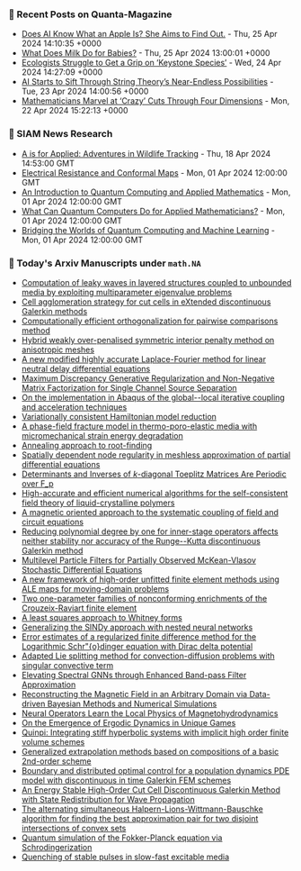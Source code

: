 ### 📝 Recent Posts on Quanta-Magazine
<!-- quanta starts -->
* <a href="https://www.quantamagazine.org/does-ai-know-what-an-apple-is-she-aims-to-find-out-20240425/">Does AI Know What an Apple Is? She Aims to Find Out.</a> - Thu, 25 Apr 2024 14:10:35 +0000
* <a href="https://www.quantamagazine.org/what-does-milk-do-for-babies-20240425/">What Does Milk Do for Babies?</a> - Thu, 25 Apr 2024 13:00:01 +0000
* <a href="https://www.quantamagazine.org/ecologists-struggle-to-get-a-grip-on-keystone-species-20240424/">Ecologists Struggle to Get a Grip on ‘Keystone Species’</a> - Wed, 24 Apr 2024 14:27:09 +0000
* <a href="https://www.quantamagazine.org/ai-starts-to-sift-through-string-theorys-near-endless-possibilities-20240423/">AI Starts to Sift Through String Theory’s Near-Endless Possibilities</a> - Tue, 23 Apr 2024 14:00:56 +0000
* <a href="https://www.quantamagazine.org/mathematicians-marvel-at-crazy-cuts-through-four-dimensions-20240422/">Mathematicians Marvel at ‘Crazy’ Cuts Through Four Dimensions</a> - Mon, 22 Apr 2024 15:22:13 +0000
<!-- quanta ends -->

### 📝 SIAM News Research
<!-- siam-news starts -->
* <a href="https://sinews.siam.org/Details-Page/a-is-for-applied-adventures-in-wildlife-tracking">A is for Applied: Adventures in Wildlife Tracking</a> - Thu, 18 Apr 2024 14:53:00 GMT
* <a href="https://sinews.siam.org/Details-Page/electrical-resistance-and-conformal-maps">Electrical Resistance and Conformal Maps</a> - Mon, 01 Apr 2024 12:00:00 GMT
* <a href="https://sinews.siam.org/Details-Page/an-introduction-to-quantum-computing-and-applied-mathematics">An Introduction to Quantum Computing and Applied Mathematics</a> - Mon, 01 Apr 2024 12:00:00 GMT
* <a href="https://sinews.siam.org/Details-Page/what-can-quantum-computers-do-for-applied-mathematicians">What Can Quantum Computers Do for Applied Mathematicians?</a> - Mon, 01 Apr 2024 12:00:00 GMT
* <a href="https://sinews.siam.org/Details-Page/bridging-the-worlds-of-quantum-computing-and-machine-learning">Bridging the Worlds of Quantum Computing and Machine Learning</a> - Mon, 01 Apr 2024 12:00:00 GMT
<!-- siam-news ends -->

### 📝 Today's Arxiv Manuscripts under ``math.NA``
<!-- arxiv-math-na starts -->
* <a href="https://arxiv.org/abs/2404.15277">Computation of leaky waves in layered structures coupled to unbounded media by exploiting multiparameter eigenvalue problems</a>
* <a href="https://arxiv.org/abs/2404.15285">Cell agglomeration strategy for cut cells in eXtended discontinuous Galerkin methods</a>
* <a href="https://arxiv.org/abs/2404.15286">Computationally efficient orthogonalization for pairwise comparisons method</a>
* <a href="https://arxiv.org/abs/2404.15288">Hybrid weakly over-penalised symmetric interior penalty method on anisotropic meshes</a>
* <a href="https://arxiv.org/abs/2404.15291">A new modified highly accurate Laplace-Fourier method for linear neutral delay differential equations</a>
* <a href="https://arxiv.org/abs/2404.15296">Maximum Discrepancy Generative Regularization and Non-Negative Matrix Factorization for Single Channel Source Separation</a>
* <a href="https://arxiv.org/abs/2404.15299">On the implementation in Abaqus of the global--local iterative coupling and acceleration techniques</a>
* <a href="https://arxiv.org/abs/2404.15315">Variationally consistent Hamiltonian model reduction</a>
* <a href="https://arxiv.org/abs/2404.15322">A phase-field fracture model in thermo-poro-elastic media with micromechanical strain energy degradation</a>
* <a href="https://arxiv.org/abs/2404.15338">Annealing approach to root-finding</a>
* <a href="https://arxiv.org/abs/2404.15345">Spatially dependent node regularity in meshless approximation of partial differential equations</a>
* <a href="https://arxiv.org/abs/2404.15356">Determinants and Inverses of $k$-diagonal Toeplitz Matrices Are Periodic over F_p</a>
* <a href="https://arxiv.org/abs/2404.15363">High-accurate and efficient numerical algorithms for the self-consistent field theory of liquid-crystalline polymers</a>
* <a href="https://arxiv.org/abs/2404.15438">A magnetic oriented approach to the systematic coupling of field and circuit equations</a>
* <a href="https://arxiv.org/abs/2404.15453">Reducing polynomial degree by one for inner-stage operators affects neither stability nor accuracy of the Runge--Kutta discontinuous Galerkin method</a>
* <a href="https://arxiv.org/abs/2404.15606">Multilevel Particle Filters for Partially Observed McKean-Vlasov Stochastic Differential Equations</a>
* <a href="https://arxiv.org/abs/2404.15624">A new framework of high-order unfitted finite element methods using ALE maps for moving-domain problems</a>
* <a href="https://arxiv.org/abs/2404.15703">Two one-parameter families of nonconforming enrichments of the Crouzeix-Raviart finite element</a>
* <a href="https://arxiv.org/abs/2404.15727">A least squares approach to Whitney forms</a>
* <a href="https://arxiv.org/abs/2404.15742">Generalizing the SINDy approach with nested neural networks</a>
* <a href="https://arxiv.org/abs/2404.15791">Error estimates of a regularized finite difference method for the Logarithmic Schr"{o}dinger equation with Dirac delta potential</a>
* <a href="https://arxiv.org/abs/2404.15947">Adapted Lie splitting method for convection-diffusion problems with singular convective term</a>
* <a href="https://arxiv.org/abs/2404.15354">Elevating Spectral GNNs through Enhanced Band-pass Filter Approximation</a>
* <a href="https://arxiv.org/abs/2404.15745">Reconstructing the Magnetic Field in an Arbitrary Domain via Data-driven Bayesian Methods and Numerical Simulations</a>
* <a href="https://arxiv.org/abs/2404.16015">Neural Operators Learn the Local Physics of Magnetohydrodynamics</a>
* <a href="https://arxiv.org/abs/2404.16024">On the Emergence of Ergodic Dynamics in Unique Games</a>
* <a href="https://arxiv.org/abs/2307.14685">Quinpi: Integrating stiff hyperbolic systems with implicit high order finite volume schemes</a>
* <a href="https://arxiv.org/abs/2311.11581">Generalized extrapolation methods based on compositions of a basic 2nd-order scheme</a>
* <a href="https://arxiv.org/abs/2403.08419">Boundary and distributed optimal control for a population dynamics PDE model with discontinuous in time Galerkin FEM schemes</a>
* <a href="https://arxiv.org/abs/2404.06630">An Energy Stable High-Order Cut Cell Discontinuous Galerkin Method with State Redistribution for Wave Propagation</a>
* <a href="https://arxiv.org/abs/2304.09600">The alternating simultaneous Halpern-Lions-Wittmann-Bauschke algorithm for finding the best approximation pair for two disjoint intersections of convex sets</a>
* <a href="https://arxiv.org/abs/2404.13585">Quantum simulation of the Fokker-Planck equation via Schrodingerization</a>
* <a href="https://arxiv.org/abs/2404.14854">Quenching of stable pulses in slow-fast excitable media</a>
<!-- arxiv-math-na ends -->
